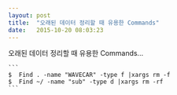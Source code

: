 ```yaml
---
layout: post
title:  "오래된 데이터 정리할 때 유용한 Commands"
date:   2015-10-20 08:03:23
---
```



오래된 데이터 정리할 때 유용한 Commands...


	```
	$  Find . -name "WAVECAR" -type f |xargs rm -f
	$  Find ~/ -name "sub" -type d |xargs rm -rf
	```
